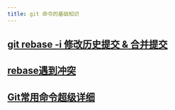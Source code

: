 ```yaml
---
title: git 命令的基础知识
---
```


## [git rebase -i 修改历史提交 & 合并提交](https://www.codenong.com/cs106572935/)
## [rebase遇到冲突](https://www.cnblogs.com/inter18099/p/14422419.html)
## [Git常用命令超级详细](https://www.cnblogs.com/cndevops/p/14993331.html)